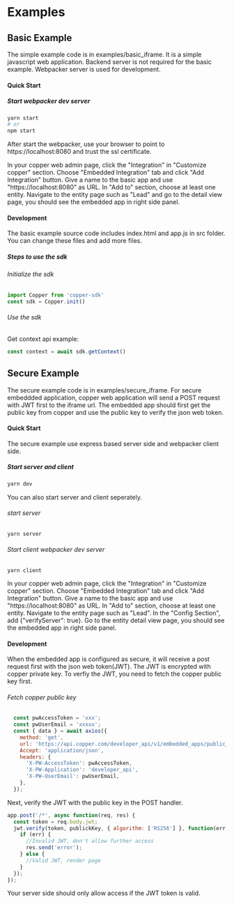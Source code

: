 # Examples
## Basic Example
The simple example code is in examples/basic_iframe. It is a simple javascript web application.
Backend server is not required for the basic example. Webpacker server is used for
development.
#### Quick Start
##### Start webpacker dev server
```bash
yarn start
# or
npm start
```
After start the webpacker, use your browser to point to https://localhost:8080 and trust the
ssl certificate.

In your copper web admin page, click the "Integration" in "Customize copper"
section. Choose "Embedded Integration" tab and click "Add Integration" button. Give a name
to the basic app and use "https://localhost:8080" as URL. In "Add to" section, choose
at least one entity. Navigate to the entity page such as "Lead" and go to the detail view
page, you should see the embedded app in right side panel.

#### Development
The basic example source code includes index.html and app.js in src folder. You can change
these files and add more files.

##### Steps to use the sdk
###### Initialize the sdk
```javascript
import Copper from 'copper-sdk'
const sdk = Copper.init()
```

###### Use the sdk
Get context api example:
```javascript
const context = await sdk.getContext()
```

## Secure Example
The secure example code is in examples/secure_iframe. For secure embeddded application,
copper web application will send a POST request with JWT first to the iframe url. The
embedded app should first get the public key from copper and use the public key
to verify the json web token.

#### Quick Start
The secure example use express based server side and webpacker client side.
##### Start server and client
```bash
yarn dev
```
You can also start server and client seperately.
###### start server
```bash
yarn server
```
###### Start client webpacker dev server
```bas
yarn client
```

In your copper web admin page, click the "Integration" in "Customize copper"
section. Choose "Embedded Integration" tab and click "Add Integration" button. Give a name
to the basic app and use "https://localhost:8080" as URL. In "Add to" section, choose
at least one entity. Navigate to the entity page such as "Lead". In the
"Config Section", add {"verifyServer": true}.
Go to the entity detail view page, you should see the embedded app in right side panel.

#### Development
When the embedded app is configured as secure, it will receive a post request first with the
json web token(JWT). The JWT is encrypted with copper private key. To verfiy the JWT,
you need to fetch the copper public key first.
###### Fetch copper public key
```javascript
  const pwAccessToken = 'xxx';
  const pwUserEmail = 'xxxxx';
  const { data } = await axios({
    method: 'get',
    url: 'https://api.copper.com/developer_api/v1/embedded_apps/public_key',
    Accept: 'application/json',
    headers: {
      'X-PW-AccessToken': pwAccessToken,
      'X-PW-Application': 'developer_api',
      'X-PW-UserEmail': pwUserEmail,
    },
  });
```
Next, verify the JWT with the public key in the POST handler.
```javascript
app.post('/*', async function(req, res) {
  const token = req.body.jwt;
  jwt.verify(token, publickKey, { algorithm: ['RS256'] }, function(err, payload) {
    if (err) {
      //Invalid JWT, don't allow further access
      res.send('error');
    } else {
      //Valid JWT, render page
    }
  });
});

```
Your server side should only allow access if the JWT token is valid.
